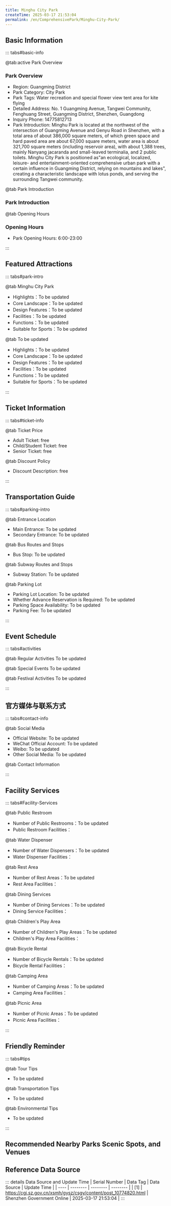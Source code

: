 ```yaml
---
title: Minghu City Park
createTime: 2025-03-17 21:53:04
permalink: /en/ComprehensivePark/Minghu-City-Park/
---
```



<script setup>
import ImageSwiper from '/.vuepress/theme/components/ImageSwiper.vue'
// 轮播图数据
const swiperItems = [
    {
                link: 'https://cgj.sz.gov.cn/img/4/4005/4005776/10774820.jpg',
                title: 'Minghu City Park',
                description: '',
                author: 'Shenzhen Government Online',
                date: '2025/03/17'
                },
  {
                link: 'https://cgj.sz.gov.cn/img/4/4005/4005776/10774820.jpg',
                title: 'Minghu City Park',
                description: '',
                author: 'Shenzhen Government Online',
                date: '2025/03/17'
                }
]
// 配置项
const swiperConfig = {
  height: 500,
  showInfo: true
}
</script>
<!-- 轮播图组件 -->
<ImageSwiper :items="swiperItems" :config="swiperConfig" />



## Basic Information

::: tabs#basic-info

@tab:active Park Overview
### Park Overview
- Region: Guangming District
- Park Category: City Park
- Park Tags: Water recreation and special flower view tent area for kite flying
- Detailed Address: No. 1 Guangming Avenue, Tangwei Community, Fenghuang Street, Guangming District, Shenzhen, Guangdong
- Inquiry Phone: 14775812713
- Park Introduction: Minghu Park is located at the northwest of the intersection of Guangming Avenue and Genyu Road in Shenzhen, with a total area of about 386,000 square meters, of which green space and hard paved area are about 67,000 square meters, water area is about 321,700 square meters (including reservoir area), with about 1,388 trees, mainly Nanyang jacaranda and small-leaved terminalia, and 2 public toilets. Minghu City Park is positioned as"an ecological, localized, leisure- and entertainment-oriented comprehensive urban park with a certain influence in Guangming District, relying on mountains and lakes", creating a characteristic landscape with lotus ponds, and serving the surrounding Tangwei community.

@tab Park Introduction
### Park Introduction
@tab Opening Hours
### Opening Hours
- Park Opening Hours: 6:00-23:00

:::

## Featured Attractions

::: tabs#park-intro

@tab Minghu City Park
<ImageCard
image="https://cgj.sz.gov.cn/images/index20230710_1.png"
    title="Minghu City Park"
    description=""
    date=""
    author="Shenzhen Government Online"
/>


- Highlights：To be updated
- Core Landscape：To be updated
- Design Features：To be updated
- Facilities：To be updated
- Functions：To be updated
- Suitable for Sports：To be updated

@tab To be updated
<ImageCard
image="https://cgj.sz.gov.cn/images/index20230710_1.png"
    title="Minghu City Park"
    description=""
    date=""
    author="Shenzhen Government Online"
/>


- Highlights：To be updated
- Core Landscape：To be updated
- Design Features：To be updated
- Facilities：To be updated
- Functions：To be updated
- Suitable for Sports：To be updated

:::

## Ticket Information

::: tabs#ticket-info

@tab Ticket Price
- Adult Ticket: free
- Child/Student Ticket: free
- Senior Ticket: free

@tab Discount Policy
- Discount Description: free

:::

## Transportation Guide

::: tabs#parking-intro

@tab Entrance Location
- Main Entrance: To be updated
- Secondary Entrance: To be updated

@tab Bus Routes and Stops
- Bus Stop: To be updated

@tab Subway Routes and Stops
- Subway Station: To be updated

@tab Parking Lot
- Parking Lot Location: To be updated
- Whether Advance Reservation is Required: To be updated
- Parking Space Availability: To be updated
- Parking Fee: To be updated

:::

## Event Schedule

::: tabs#activities

@tab Regular Activities
To be updated

@tab Special Events
To be updated

@tab Festival Activities
To be updated

:::

## 官方媒体与联系方式

::: tabs#contact-info

@tab Social Media
- Official Website: To be updated
- WeChat Official Account: To be updated
- Weibo: To be updated
- Other Social Media: To be updated

@tab Contact Information

:::

## Facility Services

::: tabs#Facility-Services

@tab Public Restroom
- Number of Public Restrooms：To be updated
- Public Restroom Facilities：

@tab Water Dispenser
- Number of Water Dispensers：To be updated
- Water Dispenser Facilities：

@tab Rest Area
- Number of Rest Areas：To be updated
- Rest Area Facilities：

@tab Dining Services
- Number of Dining Services：To be updated
- Dining Service Facilities：

@tab Children's Play Area
- Number of Children's Play Areas：To be updated
- Children's Play Area Facilities：

@tab Bicycle Rental
- Number of Bicycle Rentals：To be updated
- Bicycle Rental Facilities：

@tab Camping Area
- Number of Camping Areas：To be updated
- Camping Area Facilities：

@tab Picnic Area
- Number of Picnic Areas：To be updated
- Picnic Area Facilities：

:::

## Friendly Reminder

::: tabs#tips

@tab Tour Tips
- To be updated

@tab Transportation Tips
- To be updated

@tab Environmental Tips
- To be updated

:::

## Recommended Nearby Parks Scenic Spots, and Venues

<CardGrid>
  <ImageCard
        image="https://cgj.sz.gov.cn/img/4/4005/4005784/10774845.jpg"
        title="Shiyaling Xinyi Sports Park"
        description="Shiyaling Xinyi Sports Park is located on the north side of the east-west trunk road of Buji Subdistrict, at the intersection of Bulong Road and Longgang Avenue"
        href="/en/SpecializedPark/SportsFitness/Shiyaling Xinyi Sports Park"
        author="Shenzhen Government Online"
        date="2025/01/02"
      />
      <ImageCard
        image="https://cgj.sz.gov.cn/img/4/4005/4005784/10774845.jpg"
        title="Shiyaling Xinyi Sports Park"
        description="Shiyaling Xinyi Sports Park is located on the north side of the east-west trunk road of Buji Subdistrict, at the intersection of Bulong Road and Longgang Avenue"
        href="/en/SpecializedPark/SportsFitness/Shiyaling Xinyi Sports Park"
        author="Shenzhen Government Online"
        date="2025/01/02"
      />
    </CardGrid>


## Reference Data Source

::: details Data Source and Update Time
| Serial Number | Data Tag | Data Source | Update Time |
| ---- | -------- | -------- | -------- |
| [1] | https://cgj.sz.gov.cn/xsmh/gysz/csgy/content/post_10774820.html | Shenzhen Government Online | 2025-03-17 21:53:04 |
:::

